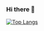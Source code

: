 ### Hi there 👋

<!--
<a href="https://github.com/anuraghazra/convoychat">
<img align = "middle" src = "https://github-readme-stats.vercel.app/api?username=Gerdelezhov&show_icons=true&theme=gotham&hide=contribs,prs" /> <br>
</a>
-->

[![Top Langs](https://github-readme-stats.vercel.app/api/top-langs/?username=Gerdelezhov&layout=compact)](https://github.com/anuraghazra/github-readme-stats)

</body>
